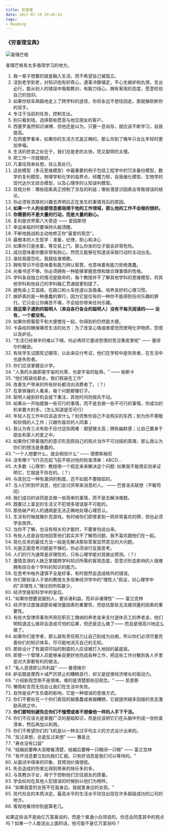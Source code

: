 ```yaml
---
title: 穷查理
date: 2017-07-19 19:45:51
tags:
- Reading
---
```


### 《穷查理宝典》

![查理芒格](charlie.jpg)

查理芒格有太多值得学习的地方。

1. 我一辈子想要的就是融入生活，而不希望自己被孤立。
2. 活到老学到老，对知识抱有好奇心，遇事冷静镇定，不心生嫉妒和仇恨，言出必行，能从别人的错误中吸取教训，有毅力恒心，拥有客观的态度，愿意检验自己的信仰。
3. 如果你轻车熟路地走上了跨学科的途径，你将永远不想往回走，那就像砍断你的双手。
4. 专注于当前的任务，控制支出。
5. 别只看到钱，选择那些愿意与他交朋友的客户。
6. 西塞罗虽然知识渊博，但他还是以为，只要一息尚存，就应该不断学习，自我提高。
7. 在西塞罗看来，如果你的生活方式是正确的，那么你到了晚年只会比年轻时更加幸福。
8. 生活的悲哀之处在于，我们总是老的太快，而又聪明的太慢。
9. 把工作一次就做好。
10. 凡事往简单处想，往认真处行。
11. 这些模型（多元思维模型）中最重要的例子包括工程学中的冗余备份模型，数学的复利模型，物理学和化学的临界点，倾覆力矩，自我催化模型，生物学的现代达尔文综合模型，以及心理学的认知误判模型。
12. 双规分析：哪些因素真正控制了涉及的利益；哪些潜意识因素会导致错误的结论。
13. 你必须有浓厚的兴趣去弄明白正在发生的事情背后的原因。
14. **如果一个人的全部信息都局限于他的工作领域，那么他的工作不会做的很好。**
15. **你需要的不是大量的行动，而是大量的耐心。**
16. 复利是世界第八大奇迹 —— 爱因斯坦
17. 幸运来临时时要保持头脑清醒。
18. 不断地挑战和主动地修正你"最爱的观念"。
19. 最根本的人生哲学：准备，纪律，耐心和决心
20. 如果你只是坐着，等交易上门，那么你坐的位子就会非常危险。
21. 成功意味着你要非常有耐心，然而又能够在知道该采取行动时主动出击。
22. 谁给我面包吃，我就给谁唱歌。
23. 拥有常识不但意味着有能力辨认智慧，也意味着有能力拒绝愚蠢。
24. 光看书还不够，你必须拥有一种能够掌握思想和做合理事情的性格。
25. 学科各自独立的情况是致命的，每个教授并不了解其他学科的思维模型，将其他学科和他自己的学科融汇贯通就更别提了。
26. 避免染上艾滋病，在路口和火车抢道以及吸毒。培养良好的心理习惯。
27. 嫉妒真的是一种愚蠢的罪行，因为它是仅有的一种你不能得到任何乐趣的罪行。它只会让你痛苦不堪，不会给你带来任何乐趣。
28. **我这辈子遇到的聪明人（来自各行各业的聪明人）没有不每天阅读的—— 没有，一个都没有。**
29. 如果你把葡萄干和大便搅在一起，你得到的仍然是大便。
30. 卡森给的确保痛苦生活的处方：为了改变心情或者感觉而使用化学物质，怨恨以及妒忌。
31. "生活已经艰辛的难以下咽，何必再将它塞进怨恨的苦涩果皮里呢" —— 塞缪尔约翰逊。
32. 有些学生试图死记硬背，以此来应付考试，他们在学校中是失败者，在生活中也是失败者。
33. 你们应该掌握会计学。
34. "人类的头脑即是宇宙的光荣，也是宇宙的耻辱。" —— 帕斯卡
35. "他们假装给薪水，我们假装在工作"
36. 改善生产带来的所有好处都流向消费者了。（？）
37. 在拿铁锤的人看来，每个问题都像钉子。
38. 聪明人碰到好机会就下重注，其他时间则按兵不动。
39. 如果从一开始就做一些可行的事情，而不是去做一些不可行的事情，你成功的机率要大的多。（怎么知道是否可行）
40. 年轻人在工作中应该追求什么？别兜售你自己不会购买的东西；别为你不尊敬和钦佩的人工作；只跟你喜欢的人同事；
41. 我认为有三点有助于应付这些困难：期望被太高；拥有幽默感；让自己置身于朋友和家人的爱之中。
42. 如果你们带着强烈的意识形态把自己的观点当作不可动摇的真理，那么我认为你们的想法是愚蠢的。
43. "一个人想要什么，就会相信什么" —— 德摩斯梯尼
44. 没有哪个飞行员在起飞前不核对他的检查清单：ABCD...
45. 大多数（心理学）教授用一个假定来来解决这个问题: 如果我不能用实验来证明它，它就是不存在的。（？）
46. 与其创立一种有漏洞的制度，还不如就不要赔偿的。
47. 当人们听到坏消息，他们会讨厌带来消息的人。 —— 巴普洛夫联想（不敢苟同）
48. 我们成功的诀窍是去做一些简单的事情，而不是去解决难题。
49. 既要过上富足的生活又不犯很多错误是不可能的。
50. 那些破产的人的通病是无法正确地处理心理否认。
51. 生活有时候就像扑克游戏，有时候你们即使拿到一把非常喜欢的牌，但也必须学会放弃。
52. 当你不了解，也没有相关的才能时，不要害怕说出来。
53. 有些人总是自信地回答他们其实并不了解而问题，我不喜欢跟他们在一起。
54. 简化任务的最佳方法一般是先解决那些答案显然意见的大问题。
55. 光是正面思考问题是不够的，你必须进行反面思考。
56. 人们的行为通常是非理性的，只有心理学能对其做出预测。（？）
57. 激情澎湃的人缺乏掌握跨学科知识所需的客观态度，受意识形态影响的人很难拥有综合各个学科的知识的能力。
58. 在思考中格外谨慎不全是好事，有时居然会造成格外的错误。
59. 你们那些误人子弟的教授太多信奉经济学中的"理性人"假设，对心理学中的"非理性人"理论则所知甚少。
60. 经济学是软科学中的皇后。
61. "如果你想要说服别人，要诉诸利益，而非诉诸理性" —— 富兰克林
62. 经济学过度强调那些被测量因素的重要性，而低估那些无法被测量的因素的重要性。
63. 有些大型律师事务所用在职员工缴纳的养老金来支付退休员工的养老金，他们明知道这么做将会造成可怕的后果，但还是这么做了—— 而且是很高兴地这么做了。
64. 如果你们是学者，那么就有责任努力让自己别成为白痴，所以你们必须尽量完善你们的知识体系，尽可能地消灭自己的无知。
65. 那些设计了有漏洞可钻的制度的人应该被打入地狱的最底层。
66. 即使一个管理人员能够亲自更好地完成各种工作，把这些工作分散到各人手里是对大家都有利的做法。
67. "私人恶德即公共利益" —— 曼德维尔
68. 妒忌既是摩西十诫严厉禁止的糟糕恶行，却又是促使经济增长的驱动力。
69. "介绍新观念倒不是很难，难的是清楚那些旧观念。" —— 凯恩斯
70. 懒惰和言而无信会让我们在生活中失败。
71. 自怜是会产生负面的影响，它是一种错误的思维方式。
72. 你们不要处在一个你们表现的越愚蠢或者越糟糕，它就提供越多回报的变态激励系统之中。
73. **你们要特别避免在你们不憧憬或者不想像他一样的人手下干活。**
74. 你们不应该光是掌握广泛的基础知识，而是应该把它们在头脑中列成一张检查清单，然后再加以利用。
75. 你们不希望你们的飞机是以一种太过平均主义的方式设计出来的。
76. "反过来想，总是反过来想" —— 雅各比
77. "寿衣没有口袋"
78. "结婚前要睁大双眼看清楚，结婚后要睁一只眼闭一只眼" —— 富兰克林
79. "有坏消息要立刻向我们汇报。只有好消息是我们可以等待的。"
80. 从面试中得来的印象，其预测价值很低。
81. 失去造成的伤害比得到带来的快乐多的多。
82. 与其教训子女，毋宁于控制他们交往朋友的质量。
83. 学会如何在其他人犯错误的时候别以他们为榜样。
84. "如果我爱的女孩不在我身边，我就爱身边的女孩。"
85. 现代社会的本质决定，最高水平的生活水平往往出现在许多超级成功的公司的地方。
86. 客观地看待你到底算老几。



如果这些话不是由亿万富豪说的，而是个普通小白领说的，你还会同意其中的观点吗？如果一个人能说出上面的话，他可能不是亿万富翁吗？